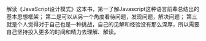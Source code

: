 解读《JavaScript设计模式》这本书，第一了解Javascript这种语言前辈总结出的基本思想框架；
第二是可以从另一个角度看待问题，发现问题，解决问题；
第三就是个人觉得对于自己也是一种挑战，自己的见解和经验没有那么深厚，所以需要自己坚持投入更多的时间和精力去理解、解读。


